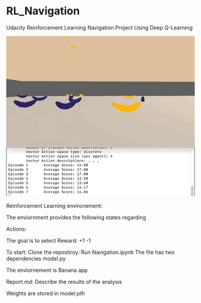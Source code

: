# RL_Navigation
Udacity Reinforcement Learning Navigation Project Using Deep Q-Learning

![Agent](./play.gif)

Reinforcement Learning environement:

The enviornment provides the following states regarding

Actions:

The goal is to select
Reward: +1 -1

To start:
Clone the repostiroy:
Run Navigation.ipynb
The file has two dependencies
model.py

The enviornement is Banana app

Report.md:
Describe the results of the analysis

Weights are stored in model.pth
